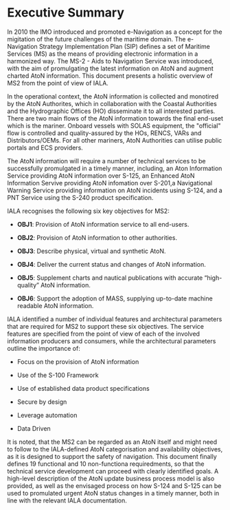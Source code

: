 # Executive Summary

In 2010 the IMO introduced and promoted e-Navigation as a concept for the migitation of the future challenges of the maritime domain. The e-Navigation Strategy Implementation Plan (SIP) defines a set of Maritime Services (MS) as the means of providing electronic information in a harmonized way. The MS-2 - Aids to Navigation Service was introduced, with the aim of promulgating the latest information on AtoN and augment charted AtoN information. This document presents a holistic overview of MS2 from the point of view of IALA.

In the operational context, the AtoN information is collected and monotired by the AtoN Authorites, which in collaboration with the Coastal Authorities and the Hydrographic Offices (HO) disseminate it to all interested parties. There are two main flows of the AtoN information towards the final end-uset which is the mariner. Onboard vessels with SOLAS equipment, the "official" flow is controlled and quality-assured by the HOs, RENCS, VARs and Distributors/OEMs. For all other mariners, AtoN Authorities can utilise public portals and ECS providers.

The AtoN information will require a number of technical services to be successfully promulgated in a timely manner, including, an Aton Information Service providing AtoN information over S-125, an Enhanced AtoN Information Servive providing AtoN infomation over S-201,a Navigational Warning Service providing information on AtoN incidents using S-124, and a PNT Service using the S-240 product specification.

IALA recognises the following six key objectives for MS2:

* **OBJ1**: Provision of AtoN information service to all end-users.

* **OBJ2**: Provision of AtoN information to other authorities.

* **OBJ3**: Describe physical, virtual and synthetic AtoN.

* **OBJ4**: Deliver the current status and changes of AtoN information.

* **OBJ5**: Supplement charts and nautical publications with accurate “high-quality” AtoN information.

* **OBJ6**: Support the adoption of MASS, supplying up-to-date machine readable AtoN information.

IALA identified a number of individual features and architectural parameters that are required for MS2 to support these six objectives. The service features are specified from the point of view of each of the involved information producers and consumers, while the architectural parameters outline the importance of:

* Focus on the provision of AtoN information

* Use of the S-100 Framework

* Use of established data product specifications

* Secure by design

* Leverage automation

* Data Driven

It is noted, that the MS2 can be regarded as an AtoN itself and might need to follow to the IALA-defined AtoN categorisation and availability objectives, as it is designed to support the safety of navigation. This document finally defines 19 functional and 10 non-functiona requiredments, so that the technical service development can proceed with clearly identified goals. A high-level description of the AtoN update business process model is also provided, as well as the envisaged process on how S-124 and S-125 can be used to promulated urgent AtoN status changes in a timely manner, both in line with the relevant IALA documentation.